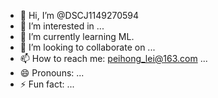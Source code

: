 - 👋 Hi, I’m @DSCJ1149270594
- 👀 I’m interested in ...
- 🌱 I’m currently learning ML.
- 💞️ I’m looking to collaborate on ...
- 📫 How to reach me: peihong_lei@163.com ...
- 😄 Pronouns: ...
- ⚡ Fun fact: ...

<!---
DSCJ1149270594/DSCJ1149270594 is a ✨ special ✨ repository because its `README.md` (this file) appears on your GitHub profile.
You can click the Preview link to take a look at your changes.
--->

